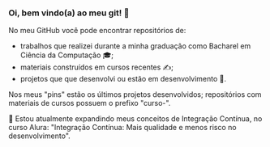 ### Oi, bem vindo(a) ao meu git! 👋

No meu GitHub você pode encontrar repositórios de:
* trabalhos que realizei durante a minha graduação como Bacharel em Ciência da Computação :mortar_board:;
* materiais construídos em cursos recentes :writing_hand:;
* projetos que que desenvolvi ou estão em desenvolvimento :star2:.

Nos meus "pins" estão os últimos projetos desenvolvidos; repositórios com materiais de cursos possuem o prefixo "curso-". 

🌱 Estou atualmente expandindo meus conceitos de Integração Contínua, no curso Alura: "Integração Contínua: Mais qualidade e menos risco no desenvolvimento".


<!--
**andreepdias/andreepdias** is a ✨ _special_ ✨ repository because its `README.md` (this file) appears on your GitHub profile.

Here are some ideas to get you started:

- 🔭 I’m currently working on ...
- 🌱 I’m currently learning ...
- 👯 I’m looking to collaborate on ...
- 🤔 I’m looking for help with ...
- 💬 Ask me about ...
- 📫 How to reach me: ...
- 😄 Pronouns: ...
- ⚡ Fun fact: ...
-->
